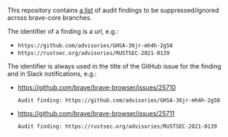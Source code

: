 This repository contains [a list](config.json) of audit findings to be
suppressed/ignored across brave-core branches.

The identifier of a finding is a url, e.g.:
* `https://github.com/advisories/GHSA-36jr-mh4h-2g58`
* `https://rustsec.org/advisories/RUSTSEC-2021-0139`

The identifier is always used in the title of the GitHub issue for the finding
and in Slack notifications, e.g.:
* https://github.com/brave/brave-browser/issues/25710
  ```
  Audit finding: https://github.com/advisories/GHSA-36jr-mh4h-2g58
  ```
* https://github.com/brave/brave-browser/issues/25711
  ```
  Audit finding: https://rustsec.org/advisories/RUSTSEC-2021-0139
  ```

